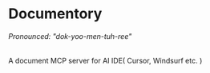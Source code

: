# Documentory
###### Pronounced: "dok-yoo-men-tuh-ree"

A document MCP server for AI IDE( Cursor, Windsurf etc. )
